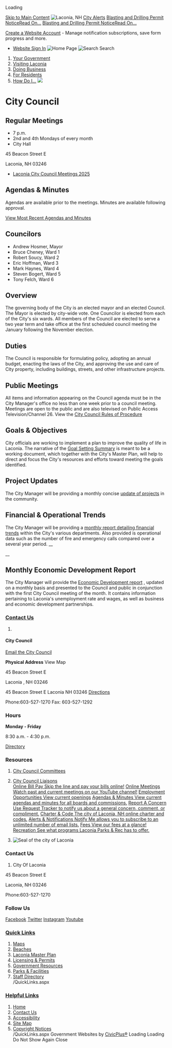  

Loading

  [Skip to Main Content](https://www.laconianh.gov/522/City-Council/)   ![Laconia, NH](images/04453b09aabb86b25500557a55cfc368089013e152e351a2a1392ba9c85cc51e.jpg)   [City Alerts](https://www.laconianh.gov/AlertCenter.aspx)   [Blasting and Drilling Permit NoticeRead On...](https://www.laconianh.gov/AlertCenter.aspx?AID=Blasting-and-Drilling-Permit-Notice-78)  [Blasting and Drilling Permit NoticeRead On...](https://www.laconianh.gov/AlertCenter.aspx?AID=Blasting-and-Drilling-Permit-Notice-68)  

 [Create a Website Account](https://www.laconianh.gov/MyAccount/ProfileCreate)  - Manage notification subscriptions, save form progress and more.    

 *  [Website Sign In](https://www.laconianh.gov/MyAccount) 
  ![Home Page](images/280614aaff8c0cd92f00880874a098085eef29923c2b3a576309319387c7f2c4.png)   ![Search](images/acad6f7f6f912e3e1eb88160cb895785454b0d65550833149cc4ccd649d40011.png) Search 

 1.  [Your Government](https://www.laconianh.gov/27/Your-Government) 
 1.  [Visiting Laconia](https://www.laconianh.gov/101/Visiting-Laconia) 
 1.  [Doing Business](https://www.laconianh.gov/35/Doing-Business) 
 1.  [For Residents](https://www.laconianh.gov/31/For-Residents) 
 1.  [How Do I...](https://www.laconianh.gov/9/How-Do-I) 
  ![](images/860b7fa3a64aced8e7e1c3624c743c0c57c991d72e522ad9f1b83a8f240063cc.jpg)  

# City Council

## Regular Meetings

 * 7 p.m.
 * 2nd and 4th Mondays of every month
 * City Hall  

45 Beacon Street E  

Laconia, NH 03246
 *  [Laconia City Council Meetings 2025](https://www.laconianh.gov/DocumentCenter/View/11254/City-Council-Meetings-2025) 

## Agendas & Minutes

Agendas are available prior to the meetings. Minutes are available following approval.

 [View Most Recent Agendas and Minutes](https://www.laconianh.gov/AgendaCenter/City-Council-7) 

## Councilors

 * Andrew Hosmer, Mayor
 * Bruce Cheney, Ward 1
 * Robert Soucy, Ward 2
 * Eric Hoffman, Ward 3
 * Mark Haynes, Ward 4
 * Steven Bogert, Ward 5
 * Tony Felch, Ward 6

## Overview

The governing body of the City is an elected mayor and an elected Council. The Mayor is elected by city-wide vote. One Councilor is elected from each of the City's six wards. All members of the Council are elected to serve a two year term and take office at the first scheduled council meeting the January following the November election.

## Duties

The Council is responsible for formulating policy, adopting an annual budget, enacting the laws of the City, and approving the use and care of City property, including buildings, streets, and other infrastructure projects.

## Public Meetings

All items and information appearing on the Council agenda must be in the City Manager's office no less than one week prior to a council meeting. Meetings are open to the public and are also televised on Public Access Television/Channel 26. View the  [City Council Rules of Procedure](https://www.laconianh.gov/DocumentCenter/View/11399/City-Council-Rules-of-Procedure---Adopted-04282025) 

## Goals & Objectives

City officials are working to implement a plan to improve the quality of life in Laconia. The narrative of the [Goal Setting Summary](https://www.laconianh.gov/DocumentCenter/View/4835/Goal-Setting_Laconia-Jan-2020) is meant to be a working document, which together with the City's Master Plan, will help to direct and focus the City's resources and efforts toward meeting the goals identified.

## Project Updates

The City Manager will be providing a monthly concise [update of projects](https://www.laconianh.gov/Archive.aspx?AMID=48) in the community.

## Financial & Operational Trends

The City Manager will be providing a [monthly report detailing financial trends](https://www.laconianh.gov/Archive.aspx?AMID=46) within the City's various departments. Also provided is operational data such as the number of fire and emergency calls compared over a several year period. __

 __ 

##  __Monthly Economic Development Report__ 

The City Manager will provide the [Economic Development report](https://www.laconianh.gov/Archive.aspx?AMID=47) , updated on a monthly basis and presented to the Council and public in conjunction with the first City Council meeting of the month. It contains information pertaining to Laconia's unemployment rate and wages, as well as business and economic development partnerships.

###  [Contact Us](https://www.laconianh.gov/Directory.aspx) 

 1.    

#### City Council   

  [Email the City Council](mailto:citycouncil@laconianh.gov)     

  __Physical Address__ View Map   

 45 Beacon Street E    

 Laconia , NH 03246    

 45 Beacon Street E Laconia NH 03246  [Directions](https://www.google.com/maps/place/45+Beacon+Street+E++Laconia+NH+03246)     

 Phone:603-527-1270 Fax: 603-527-1292    

### Hours   

 __Monday - Friday__    

8:30 a.m. - 4:30 p.m.   

  [Directory](https://www.laconianh.gov/directory.aspx?did=37)     

### Resources

 1.   [City Council Committees](https://www.laconianh.gov/529/City-Council-Committees)  
 1.   [City Council Liaisons](https://www.laconianh.gov/534/City-Council-Liaisons)  
  [Online Bill Pay Skip the line and pay your bills online!](https://www.laconianh.gov/131/Online-Payments)   [Online Meetings Watch past and current meetings on our YouTube channel!](https://www.youtube.com/laconianh)   [Employment Opportunities View current openings](https://www.laconianh.gov/Jobs.aspx)   [Agendas & Minutes View current agendas and minutes for all boards and commissions.](https://www.laconianh.gov/AgendaCenter)   [Report A Concern Use Request Tracker to notify us about a general concern, comment, or compliment.](https://www.laconianh.gov/requesttracker.aspx)   [Charter & Code The city of Laconia, NH online charter and codes.](https://www.ecode360.com/LA1353)   [Alerts & Notifications Notify Me allows you to subscribe to an unlimited number of email lists.](https://www.laconianh.gov/list.aspx)   [Fees View our fees at a glance!](https://www.laconianh.gov/582/Fees-at-a-Glance)   [Recreation See what programs Laconia Parks & Rec has to offer.](https://www.laconianh.gov/206/Parks-Recreation)  

 1.   ![Seal of the city of Laconia](images/ddad0abc9d1e9748eda0f49ad986413bf68b2516be85847e0ae9b9cd6baabcc1.png)    

### Contact Us

 1. City Of Laconia   

45 Beacon Street E   

Laconia, NH 03246   

Phone:603-527-1270

### Follow Us

  [Facebook](https://www.laconianh.gov/facebook)   [Twitter](https://www.laconianh.gov/twitter)   [Instagram](https://www.laconianh.gov/instagram)   [Youtube](https://www.laconianh.gov/youtube)  

###  [Quick Links](https://www.laconianh.gov/QuickLinks.aspx?CID=11) 

 1.  [Maps](https://www.laconianh.gov/503/Maps)  
 1.  [Beaches](https://www.laconianh.gov/208/Beaches)  
 1.  [Laconia Master Plan](https://www.laconianh.gov/341/Master-Plan)  
 1.  [Licensing & Permits](https://www.laconianh.gov/424/Licensing-Permits)  
 1.  [Government Resources](https://www.laconianh.gov/businessdirectoryii.aspx)  
 1.  [Parks & Facilities](https://www.laconianh.gov/Facilities/Facility/PrepopulatedSearch?isReservableOnly=false&categoryIDs=2)  
 1.  [Staff Directory](https://www.laconianh.gov/directory.aspx)  
 /QuickLinks.aspx 

###  [Helpful Links](https://www.laconianh.gov/QuickLinks.aspx?CID=12) 

 1.  [Home](https://www.laconianh.gov/)  
 1.  [Contact Us](https://www.laconianh.gov/directory.aspx)  
 1.  [Accessibility](https://www.laconianh.gov/Accessibility)  
 1.  [Site Map](https://www.laconianh.gov/sitemap)  
 1.  [Copyright Notices](https://www.laconianh.gov/site/copyright)  
 /QuickLinks.aspx Government Websites by [CivicPlus®](https://connect.civicplus.com/referral)  Loading Loading Do Not Show Again Close 

 
